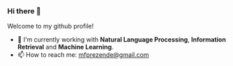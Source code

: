 ### Hi there 👋

Welcome to my github profile!

- 💪 I'm currently working with  __Natural Language Processing__, __Information Retrieval__ and __Machine Learning__.
- 📫 How to reach me: mfprezende@gmail.com



